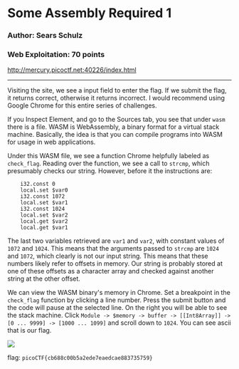 # Some Assembly Required 1
### Author: Sears Schulz
### Web Exploitation: 70 points

http://mercury.picoctf.net:40226/index.html

---

Visiting the site, we see a input field to enter the flag. If we submit the flag, it returns correct, otherwise it returns incorrect. I would recommend using Google Chrome for this entire series of challenges.

If you Inspect Element, and go to the Sources tab, you see that under `wasm` there is a file. WASM is WebAssembly, a binary format for a virtual stack machine. Basically, the idea is that you can compile programs into WASM for usage in web applications.

Under this WASM file, we see a function Chrome helpfully labeled as `check_flag`. Reading over the function, we see a call to `strcmp`, which presumably checks our string. However, before it the instructions are:

```
    i32.const 0
    local.set $var0
    i32.const 1072
    local.set $var1
    i32.const 1024
    local.set $var2
    local.get $var2
    local.get $var1
```

The last two variables retrieved are `var1` and `var2`, with constant values of `1072` and `1024`. This means that the arguments passed to `strcmp` are `1024` and `1072`, which clearly is not our input string. This means that these numbers likely refer to offsets in memory. Our string is probably stored at one of these offsets as a character array and checked against another string at the other offset.

We can view the WASM binary's memory in Chrome. Set a breakpoint in the `check_flag` function by clicking a line number. Press the submit button and the code will pause at the selected line. On the right you will be able to see the stack machine. Click `Module -> $memory -> buffer -> [[Int8Array]] -> [0 ... 9999] -> [1000 ... 1099]` and scroll down to `1024`. You can see ascii that is our flag.

![](/Images/wasm1.PNG)

flag: `picoCTF{cb688c00b5a2ede7eaedcae883735759}`
